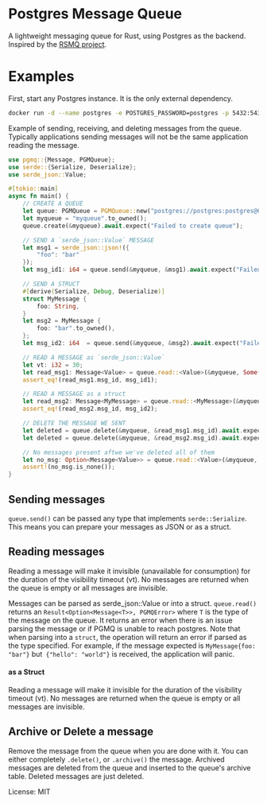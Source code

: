 # Postgres Message Queue

A lightweight messaging queue for Rust, using Postgres as the backend.
Inspired by the [RSMQ project](https://github.com/smrchy/rsmq).

# Examples

First, start any Postgres instance. It is the only external dependency.

```bash
docker run -d --name postgres -e POSTGRES_PASSWORD=postgres -p 5432:5432 postgres
```

Example of sending, receiving, and deleting messages from the queue. Typically applications sending messages
will not be the same application reading the message.

```rust
use pgmq::{Message, PGMQueue};
use serde::{Serialize, Deserialize};
use serde_json::Value;

#[tokio::main]
async fn main() {
    // CREATE A QUEUE
    let queue: PGMQueue = PGMQueue::new("postgres://postgres:postgres@0.0.0.0:5432".to_owned()).await.expect("failed to connect to postgres");
    let myqueue = "myqueue".to_owned();
    queue.create(&myqueue).await.expect("Failed to create queue");

    // SEND A `serde_json::Value` MESSAGE
    let msg1 = serde_json::json!({
        "foo": "bar"
    });
    let msg_id1: i64 = queue.send(&myqueue, &msg1).await.expect("Failed to enqueue message");

    // SEND A STRUCT
    #[derive(Serialize, Debug, Deserialize)]
    struct MyMessage {
        foo: String,
    }
    let msg2 = MyMessage {
        foo: "bar".to_owned(),
    };
    let msg_id2: i64  = queue.send(&myqueue, &msg2).await.expect("Failed to enqueue message");

    // READ A MESSAGE as `serde_json::Value`
    let vt: i32 = 30;
    let read_msg1: Message<Value> = queue.read::<Value>(&myqueue, Some(&vt)).await.unwrap().expect("no messages in the queue!");
    assert_eq!(read_msg1.msg_id, msg_id1);

    // READ A MESSAGE as a struct
    let read_msg2: Message<MyMessage> = queue.read::<MyMessage>(&myqueue, Some(&vt)).await.unwrap().expect("no messages in the queue!");
    assert_eq!(read_msg2.msg_id, msg_id2);

    // DELETE THE MESSAGE WE SENT
    let deleted = queue.delete(&myqueue, &read_msg1.msg_id).await.expect("Failed to delete message");
    let deleted = queue.delete(&myqueue, &read_msg2.msg_id).await.expect("Failed to delete message");

    // No messages present aftwe we've deleted all of them
    let no_msg: Option<Message<Value>> = queue.read::<Value>(&myqueue, Some(&vt)).await.unwrap();
    assert!(no_msg.is_none());
}
```
## Sending messages

`queue.send()` can be passed any type that implements `serde::Serialize`. This means you can prepare your messages as JSON or as a struct.

## Reading messages
Reading a message will make it invisible (unavailable for consumption) for the duration of the visibility timeout (vt).
No messages are returned when the queue is empty or all messages are invisible.

Messages can be parsed as serde_json::Value or into a struct. `queue.read()` returns an `Result<Option<Message<T>>, PGMQError>`
where `T` is the type of the message on the queue. It returns an error when there is an issue parsing the message or if PGMQ is unable to reach postgres.
Note that when parsing into a `struct`, the operation will return an error if
parsed as the type specified. For example, if the message expected is
`MyMessage{foo: "bar"}` but` {"hello": "world"}` is received, the application will panic.

#### as a Struct
Reading a message will make it invisible for the duration of the visibility timeout (vt).
No messages are returned when the queue is empty or all messages are invisible.

## Archive or Delete a message
Remove the message from the queue when you are done with it. You can either completely `.delete()`, or `.archive()` the message. Archived messages are deleted from the queue and inserted to the queue's archive table. Deleted messages are just deleted.

License: MIT
